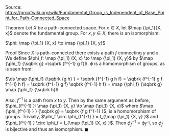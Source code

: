 # 

Source: https://proofwiki.org/wiki/Fundamental_Group_is_Independent_of_Base_Point_for_Path-Connected_Space

Theorem
Let $X$ be a path-connected space.
For $x \in X$, let $\map {\pi_1}{X, x}$ denote the fundamental group.
For $x, y \in X$, there is an isomorphism:

$\phi: \map {\pi_1} {X, x} \to \map {\pi_1} {X, y}$


Proof
Since $X$ is path-connected there exists a path $f$ connecting $y$ and $x$.
We define $\phi_f: \map {\pi_1} {X, x} \to \map {\pi_1} {X, y}$ by $\map {\phi_f} {\sqbrk g} =\sqbrk {f^{-1} g f}$.
$\phi$ is a homomorphism of groups, as is seen from:

$\ds \map {\phi_f} {\sqbrk {g h} } = \sqbrk {f^{-1} g h f} = \sqbrk {f^{-1} g f f^{-1} h f} = \sqbrk {f^{-1} g f} \sqbrk {f^{-1} h f} = \map {\phi_f} {\sqbrk g} \map {\phi_f} {\sqbrk h}$

Also, $f^{-1}$ is a path from $x$ to $y$. Then by the same argument as before, $\phi_{f^{-1} }: \map {\pi_1} {X, y} \to \map {\pi_1} {X, x}$ where $\map {\phi_{f^{-1} } } {\sqbrk g} = \sqbrk {f g f^{-1} }$, is a homomorphism of groups.
Trivially, $\phi_f \circ \phi_{f^{-1} } = I_{\map {\pi_1} {X, y} }$ and $\phi_{f^{-1} } \circ \phi_f = I_{\map {\pi_1} {X, x} }$.
Then $\phi_f^{-1} = \phi_{f^{-1} }$, so $\phi_f$ is bijective and thus an isomorphism.
$\blacksquare$





